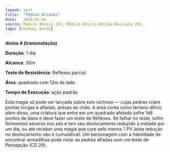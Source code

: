 ```yaml
---
layout: post
title:  "Pedras Afiadas"
date:   2018-01-01
source: Módulo Básico 191, Módulo Básico Edição Revisada 201.
tags: [nenhum, bardo]
---
```


**divina 4 (transmutação)**

**Duração**: 1 dia

**Alcance**: 30m

**Teste de Resistência**: Reflexos parcial.

**Área**: quadrado com 12m de lado

**Tempo de Execução**: ação padrão

Esta magia só pode ser lançada sobre solo rochoso — cujas pedras criam pontas longas e afiadas, presas ao chão. A área conta como terreno difícil; além disso, uma criatura que entre em um quadrado afetado sofre 1d8 pontos de dano e deve fazer um teste de Reflexos. Se falhar no teste, sofre ferimentos severos nos pés e tem seu deslocamento reduzido à metade por um dia, ou até receber uma magia que cure pelo menos 1 PV (esta redução no deslocamento não é cumulativa).
Um personagem com a habilidade de encontrar armadilhas pode notar as pedras afiadas com um teste de Percepção (CD 29).
